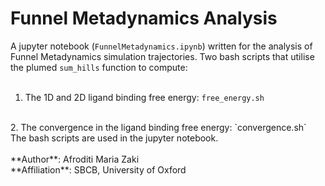 # Funnel Metadynamics Analysis
A jupyter notebook (`FunnelMetadynamics.ipynb`) written for the analysis of Funnel Metadynamics simulation trajectories.
Two bash scripts that utilise the plumed `sum_hills` function to compute:  
<br>
1. The 1D and 2D ligand binding free energy: `free_energy.sh`
<br>
2. The convergence in the ligand binding free energy: `convergence.sh`
<br>
The bash scripts are used in the jupyter notebook.
<br>
<br>
**Author**: Afroditi Maria Zaki
<br>
**Affiliation**: SBCB, University of Oxford
